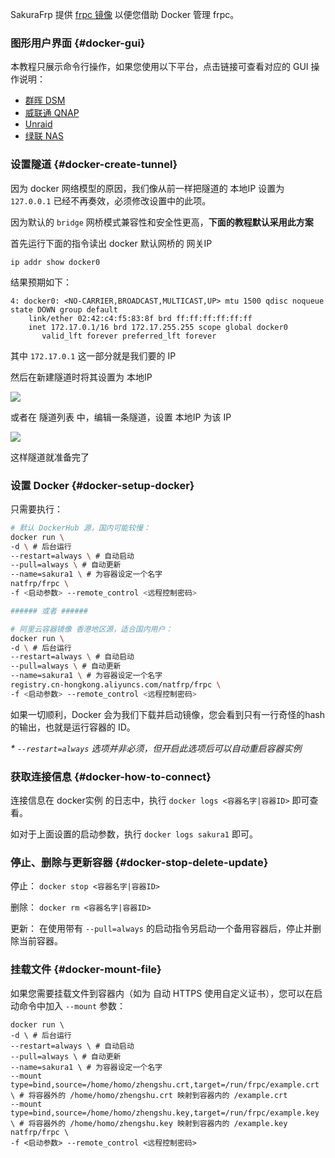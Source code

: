 SakuraFrp 提供 [frpc 镜像](https://hub.docker.com/r/natfrp/frpc) 以便您借助 Docker 管理 frpc。

### 图形用户界面 {#docker-gui}

本教程只展示命令行操作，如果您使用以下平台，点击链接可查看对应的 GUI 操作说明：

- [群晖 DSM](/app/synology)
- [威联通 QNAP](/app/qnap)
- [Unraid](/app/unraid)
- [绿联 NAS](/app/ugreen)

### 设置隧道 {#docker-create-tunnel}

因为 docker 网络模型的原因，我们像从前一样把隧道的 本地IP 设置为 `127.0.0.1` 已经不再奏效，必须修改设置中的此项。

因为默认的 `bridge` 网桥模式兼容性和安全性更高，**下面的教程默认采用此方案**

首先运行下面的指令读出 docker 默认网桥的 网关IP

`ip addr show docker0`

结果预期如下：

```
4: docker0: <NO-CARRIER,BROADCAST,MULTICAST,UP> mtu 1500 qdisc noqueue state DOWN group default 
    link/ether 02:42:c4:f5:83:8f brd ff:ff:ff:ff:ff:ff
    inet 172.17.0.1/16 brd 172.17.255.255 scope global docker0
       valid_lft forever preferred_lft forever
```

其中 `172.17.0.1` 这一部分就是我们要的 IP

然后在新建隧道时将其设置为 本地IP

![](../_images/docker-tunnel-new.png)

或者在 隧道列表 中，编辑一条隧道，设置 本地IP 为该 IP

![](../_images/docker-tunnel-mod.png)

这样隧道就准备完了

### 设置 Docker {#docker-setup-docker}

只需要执行：

```bash
# 默认 DockerHub 源，国内可能较慢：
docker run \
-d \ # 后台运行
--restart=always \ # 自动启动
--pull=always \ # 自动更新
--name=sakura1 \ # 为容器设定一个名字
natfrp/frpc \
-f <启动参数> --remote_control <远程控制密码>

###### 或者 ######

# 阿里云容器镜像 香港地区源，适合国内用户：
docker run \
-d \ # 后台运行
--restart=always \ # 自动启动
--pull=always \ # 自动更新
--name=sakura1 \ # 为容器设定一个名字
registry.cn-hongkong.aliyuncs.com/natfrp/frpc \
-f <启动参数> --remote_control <远程控制密码>
```

如果一切顺利，Docker 会为我们下载并启动镜像，您会看到只有一行奇怪的hash的输出，也就是运行容器的 ID。

_* `--restart=always` 选项并非必须，但开启此选项后可以自动重启容器实例_

### 获取连接信息 {#docker-how-to-connect}

连接信息在 docker实例 的日志中，执行 `docker logs <容器名字|容器ID>` 即可查看。

如对于上面设置的启动参数，执行 `docker logs sakura1` 即可。

### 停止、删除与更新容器 {#docker-stop-delete-update}

停止： `docker stop <容器名字|容器ID>`

删除： `docker rm <容器名字|容器ID>`

更新： 在使用带有 `--pull=always` 的启动指令另启动一个备用容器后，停止并删除当前容器。

### 挂载文件 {#docker-mount-file}

如果您需要挂载文件到容器内（如为 自动 HTTPS 使用自定义证书），您可以在启动命令中加入 `--mount` 参数：

```
docker run \
-d \ # 后台运行
--restart=always \ # 自动启动
--pull=always \ # 自动更新
--name=sakura1 \ # 为容器设定一个名字
--mount type=bind,source=/home/homo/zhengshu.crt,target=/run/frpc/example.crt \ # 将容器外的 /home/homo/zhengshu.crt 映射到容器内的 /example.crt
--mount type=bind,source=/home/homo/zhengshu.key,target=/run/frpc/example.key \ # 将容器外的 /home/homo/zhengshu.key 映射到容器内的 /example.key
natfrp/frpc \
-f <启动参数> --remote_control <远程控制密码>
```
